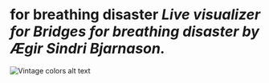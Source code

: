 for breathing disaster
*Live visualizer for Bridges for breathing disaster by Ægir Sindri Bjarnason.*
======


![Vintage colors alt text](images/vintage_litir.png)
